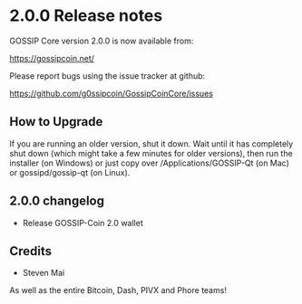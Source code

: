 2.0.0 Release notes
====================

GOSSIP Core version 2.0.0 is now available from:

  https://gossipcoin.net/

Please report bugs using the issue tracker at github:

  https://github.com/g0ssipcoin/GossipCoinCore/issues


How to Upgrade
--------------

If you are running an older version, shut it down. Wait until it has completely
shut down (which might take a few minutes for older versions), then run the
installer (on Windows) or just copy over /Applications/GOSSIP-Qt (on Mac) or
gossipd/gossip-qt (on Linux).


2.0.0 changelog
----------------

- Release GOSSIP-Coin 2.0 wallet


Credits
--------

- Steven Mai

As well as the entire Bitcoin, Dash, PIVX and Phore teams!